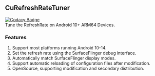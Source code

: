 ## CuRefreshRateTuner  
[![Codacy Badge](https://app.codacy.com/project/badge/Grade/2cd0a082fc394ed4a85cd0d3d73dd8af)](https://app.codacy.com/gh/chenzyadb/CuRefreshRateTuner/dashboard?utm_source=gh&utm_medium=referral&utm_content=&utm_campaign=Badge_grade)  
Tune the RefreshRate on Android 10+ ARM64 Devices.  

### Features  
1. Support most platforms running Android 10-14.  
2. Set the refresh rate using the SurfaceFlinger debug interface.  
3. Automatically match SurfaceFlinger display modes.  
4. Support automatic reloading of configuration files after modification.  
5. OpenSource, supporting modification and secondary distribution.
